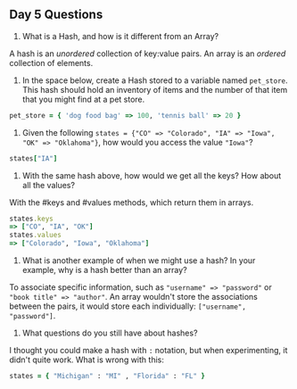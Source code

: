 ## Day 5 Questions

1. What is a Hash, and how is it different from an Array?

A hash is an *unordered* collection of key:value pairs. An array is an *ordered* collection of elements.

1. In the space below, create a Hash stored to a variable named `pet_store`.  This hash should hold an inventory of items and the number of that item that you might find at a pet store.
```ruby
pet_store = { 'dog food bag' => 100, 'tennis ball' => 20 }
```

1. Given the following `states = {"CO" => "Colorado", "IA" => "Iowa", "OK" => "Oklahoma"}`, how would you access the value `"Iowa"`?
```ruby
states["IA"]
```

1. With the same hash above, how would we get all the keys?  How about all the values?

With the #keys and #values methods, which return them in arrays.
```ruby
states.keys
=> ["CO", "IA", "OK"]
states.values
=> ["Colorado", "Iowa", "Oklahoma"]
```

1. What is another example of when we might use a hash?  In your example, why is a hash better than an array?

To associate specific information, such as `"username" => "password"` or `"book title" => "author"`. An array wouldn't store the associations between the pairs, it would store each individually: `["username", "password"]`.

1. What questions do you still have about hashes?

I thought you could make a hash with `:` notation, but when experimenting, it didn't quite work. What is wrong with this:
```ruby
states = { "Michigan" : "MI" , "Florida" : "FL" }
```
